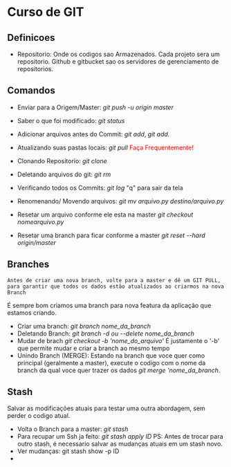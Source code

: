 # Curso de GIT

## Definicoes
 * Repositorio: Onde os codigos sao Armazenados. Cada projeto sera um repositorio. Github e gitbucket sao os servidores de gerenciamento de repositorios. 

 ## Comandos
  * Enviar para a Origem/Master: *git push -u origin master*
  * Saber o que foi modificado: *git status*
  * Adicionar arquivos antes do Commit:     *git add*,  *git add.* 
  * Atualizando suas pastas locais: *git pull* <span style="color:red"> Faça Frequentemente! </span>
  * Clonando Repositorio: *git clone*
  * Deletando arquivos do git: *git rm*
  * Verificando todos os Commits: *git log*  "q" para sair da tela
  * Renomenando/ Movendo arquivos: *git mv arquivo.py destino/arquivo.py*

  * Resetar um arquivo conforme ele esta na master *git checkout nomearquivo.py*

  * Resetar uma branch para ficar conforme a master
  *git reset --hard origin/master*

  ## Branches

  ```
  Antes de criar uma nova branch, volte para a master e dê um GIT PULL, para garantir que todos os dados estão atualizados ao criarmos na nova Branch 
  ```
  É sempre bom criamos uma branch para nova featura da aplicação que estamos criando. 

  * Criar uma branch: *git branch nome_da_branch*
  * Deletando Branch: *git branch -d ou --delete nome_da_branch*
  * Mudar de brach *git checkout -b 'nome_do_arquivo'* É justamente o '-b' que permite mudar e criar a branch ao mesmo tempo
  * Unindo Branch (MERGE): Estando na branch que voce quer como principal (geralmente a master), execute o codigo com o nome da branch da qual voce quer trazer os dados  *git merge 'nome_da_branch*. 

  ## Stash
Salvar as modificações atuais para testar uma outra abordagem, sem perder o codigo atual. 

* Volta o Branch para a master: *git stash*
* Para recupar um Ssh ja feito: *git stash apply ID* PS: Antes de trocar para outro stash, é necessario salvar as mudanças atuais em um stash novo. 
* Ver mudanças: git stash show -p ID
* 


  